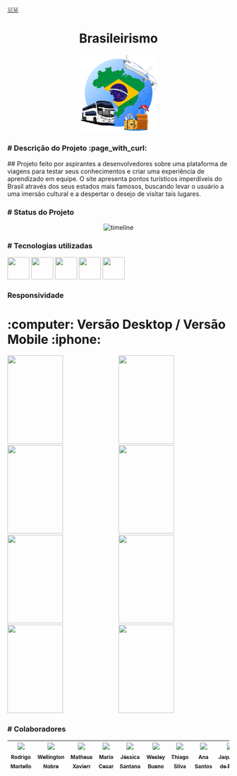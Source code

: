 [🇺🇲](README.md)
<h1 align="center" color="blue" size="30px">Brasileirismo<br></h1>
  <a href="https://matheusxavierr.github.io/ProjetoDev/"><p align="center"><img src="https://raw.githubusercontent.com/matheusxavierr/ProjetoDev/main/assets/BRASLEIRISMO__.png" alt="Brasileirismo" width="35%" height="30%"></p></a>

<h3># Descrição do Projeto :page_with_curl:</h3>
<p>## Projeto feito por aspirantes a desenvolvedores sobre uma plataforma de viagens para testar seus conhecimentos e criar uma experiência de aprendizado em equipe. O site apresenta pontos turísticos imperdíveis do Brasil através dos seus estados mais famosos, buscando levar o usuário a uma imersão cultural e a despertar o desejo de visitar tais lugares.</p>

<h3># Status do Projeto</h3>
<p align="center"><img src="https://raw.githubusercontent.com/matheusxavierr/ProjetoDev/main/Images/Readme%20img/Timeline.jpg" width="100%" height="500px" alt="timeline"></p>
<h3># Tecnologias utilizadas</h3>
<p> <img src="https://raw.githubusercontent.com/matheusxavierr/ProjetoDev/main/assets/html5.svg" width="50px" height="50px" name="HTML5"> <img src="https://raw.githubusercontent.com/matheusxavierr/ProjetoDev/main/assets/css3.svg" width="50px" height="50px"> <img src="https://github.com/matheusxavierr/ProjetoDev/blob/main/assets/javascript.svg" width="50px" height="50px"> <img src="https://raw.githubusercontent.com/matheusxavierr/ProjetoDev/main/assets/bootstrap.svg" width="50px" height="50px"> <img src="https://raw.githubusercontent.com/matheusxavierr/ProjetoDev/main/assets/github.svg" width="50px" height="50px"></p>
<h3> Responsividade</h3><h1>      :computer:  Versão Desktop / Versão Mobile          :iphone:</h1>

<img src="https://raw.githubusercontent.com/matheusxavierr/ProjetoDev/main/Images/desktopmobile%20img/tela%201.png" width="50%" height="200px" ><img src="https://raw.githubusercontent.com/matheusxavierr/ProjetoDev/main/Images/desktopmobile%20img/tela%202.png" width="50%" height="200px"> <img src="https://raw.githubusercontent.com/matheusxavierr/ProjetoDev/main/Images/desktopmobile%20img/tela%203.png" width="50%" height="200px"><img src="https://raw.githubusercontent.com/matheusxavierr/ProjetoDev/main/Images/desktopmobile%20img/tela%204.png" width="50%" height="200px"><img src="https://raw.githubusercontent.com/matheusxavierr/ProjetoDev/main/Images/desktopmobile%20img/tela%205.png" width="50%" height="200px"><img src="https://raw.githubusercontent.com/matheusxavierr/ProjetoDev/main/Images/desktopmobile%20img/tela%206.png" width="50%" height="200px"><img src="https://raw.githubusercontent.com/matheusxavierr/ProjetoDev/main/Images/desktopmobile%20img/tela%207.png" width="50%" height="200px"><img src="https://raw.githubusercontent.com/matheusxavierr/ProjetoDev/main/Images/desktopmobile%20img/tela%208.png" width="50%" height="200px">

<h3># Colaboradores</h3>

| [<img src="https://avatars.githubusercontent.com/u/85394826?s=400&u=dde1ad05ed51bc897617f015a6509f4f537ce5be&v=4" width=115><br><sub>Rodrigo Martello</sub>](https://github.com/Rodrigoluma) |  [<img src="https://avatars.githubusercontent.com/u/107427628?v=4" width=115><br><sub>Wellington Nobre</sub>](https://github.com/WellingtonNobre) |  [<img src="https://avatars.githubusercontent.com/u/104038854?v=4" width=115><br><sub>Matheus Xavierr</sub>](https://github.com/matheusxavierr) | [<img src="https://avatars.githubusercontent.com/u/107722708?v=4" width=115><br><sub>Mario Cesar</sub>](https://github.com/MarioCesarCF) | [<img src="https://avatars.githubusercontent.com/u/105378159?v=4" width=115><br><sub>Jéssica Santana</sub>](https://github.com/DJehSantana) | [<img src="https://avatars.githubusercontent.com/u/102621822?v=4" width=115><br><sub>Wesley Bueno</sub>](https://github.com/buenowes) | [<img src="https://avatars.githubusercontent.com/u/106736133?v=4" width=115><br><sub>Thiago Silva</sub>](https://github.com/tfsilva2510) | [<img src="https://avatars.githubusercontent.com/u/104070821?v=4" width=115><br><sub>Ana Santos</sub>](https://github.com/anikape) | [<img src="https://avatars.githubusercontent.com/u/106935154?v=4" width=115><br><sub>Jaqueline de Paula</sub>](https://github.com/JaquelineDePaula) | [<img src="https://avatars.githubusercontent.com/u/106706937?v=4" width=115><br><sub>Cristiane Mól</sub>](https://github.com/Crisbmol) | [<img src="https://avatars.githubusercontent.com/u/68087170?v=4" width=115><br><sub>Juliana Pereira</sub>](https://github.com/Julianagpereira) | [<img src="https://avatars.githubusercontent.com/u/104529856?v=4" width=115><br><sub>Yashina Gomes</sub>](https://github.com/YashinaGomes) | [<img src="https://github.com/matheusxavierr/ProjetoDev/blob/main/Images/teamphotos/thamiris" width=115><br><sub>Thamiris Honorato</sub>](https://github.com/Crisbmol) |
| :---: | :---: | :---: | :---: | :---: | :---: | :---: | :---: | :---: | :---: | :---: | :---: | :---: |
